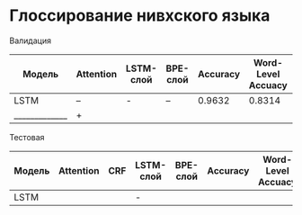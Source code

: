 # Глоссирование нивхского языка

Валидация

| Модель      | Attention  | LSTM-слой  |  BPE-слой  | Accuracy   | Word-Level Accuacy |  Epoch  |
|-------------|------------|------------|------------|------------|--------------------|---------|
|LSTM         |     –      |      -     |    –       |   0.9632   |       0.8314       |  36     |
|_____________|     +      |


Тестовая

| Модель      | Attention  |    CRF  | LSTM-слой  |  BPE-слой  | Accuracy   | Word-Level Accuacy |
|-------------|------------|---------|------------|------------|------------|--------------------|
|LSTM         |            |         |    -       |            |            |                    |

